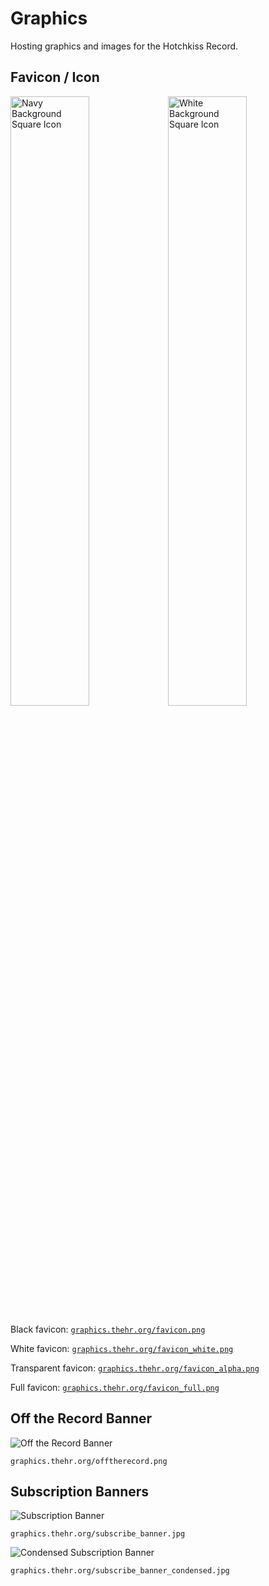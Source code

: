 # Graphics
Hosting graphics and images for the Hotchkiss Record.

## Favicon / Icon
<img src="http://graphics.thehr.org/favicon.png" alt="Navy Background Square Icon" width="50%"/><img src="http://graphics.thehr.org/favicon_white.png" alt="White Background Square Icon" width="50%"/>

Black favicon: [`graphics.thehr.org/favicon.png`](http://graphics.thehr.org/favicon.png)

White favicon: [`graphics.thehr.org/favicon_white.png`](http://graphics.thehr.org/favicon_white.png)

Transparent favicon: [`graphics.thehr.org/favicon_alpha.png`](http://graphics.thehr.org/favicon_alpha.png)

Full favicon: [`graphics.thehr.org/favicon_full.png`](http://graphics.thehr.org/favicon_full.png)

## Off the Record Banner
![Off the Record Banner](http://graphics.thehr.org/offtherecord.png)

    graphics.thehr.org/offtherecord.png

## Subscription Banners
![Subscription Banner](http://graphics.thehr.org/subscribe_banner.jpg)

    graphics.thehr.org/subscribe_banner.jpg

![Condensed Subscription Banner](http://graphics.thehr.org/subscribe_banner_condensed.jpg)

    graphics.thehr.org/subscribe_banner_condensed.jpg
